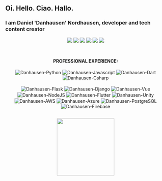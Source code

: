 ## Oi. Hello. Ciao. Hallo. 
### I am Daniel '**Danhausen**' Nordhausen, developer and tech content creator

<div style="display: inline_block"  align="center"> 
  <a href="https://myappit.web.app/kfxixgn" target="_blank"><img src="https://img.shields.io/badge/website-000000?style=for-the-badge&logo=About.me&logoColor=white" target="_blank"></a>
  <a href="https://www.youtube.com/channel/UCa0RO4lMRS4rE7Sd8qYXlqw" target="_blank"><img src="https://img.shields.io/badge/YouTube-FF0000?style=for-the-badge&logo=youtube&logoColor=white" target="_blank"></a>
  <a href="https://www.instagram.com/dan.hausen/" target="_blank"><img src="https://img.shields.io/badge/-Instagram-%23E4405F?style=for-the-badge&logo=instagram&logoColor=white" target="_blank"></a>
  <a href="https://twitter.com/DanhausenUser" target="_blank"><img src="https://img.shields.io/badge/Twitter-1DA1F2?style=for-the-badge&logo=twitter&logoColor=white" target="_blank"></a>
  <a href="https://www.linkedin.com/in/danhausen/" target="_blank"><img src="https://img.shields.io/badge/LinkedIn-0077B5?style=for-the-badge&logo=linkedin&logoColor=white" target="_blank"></a>
  <a href = "mailto:danhausen@vivaldi.net"><img src="https://img.shields.io/badge/-Email-%23333?style=for-the-badge&logo=email&logoColor=white" target="_blank"></a>
</div>

##

<div style="display: inline_block"  align="center"><br>
  <strong>PROFESSIONAL EXPERIENCE:</strong>
  <br><br>
  <img align="center" alt="Danhausen-Python" src="https://img.shields.io/badge/Python-FFD43B?style=for-the-badge&logo=python&logoColor=blue">
  <img align="center" alt="Danhausen-Javascript" src="https://img.shields.io/badge/JavaScript-323330?style=for-the-badge&logo=javascript&logoColor=F7DF1E">
  <img align="center" alt="Danhausen-Dart" src="https://img.shields.io/badge/Dart-0175C2?style=for-the-badge&logo=dart&logoColor=white">
  <img align="center" alt="Danhausen-Csharp" src="https://img.shields.io/badge/C%23-239120?style=for-the-badge&logo=c-sharp&logoColor=white">
    <br><br>
  <img align="center" alt="Danhausen-Flask" src="https://img.shields.io/badge/Flask-000000?style=for-the-badge&logo=flask&logoColor=white">
  <img align="center" alt="Danhausen-Django" src="https://img.shields.io/badge/Django-092E20?style=for-the-badge&logo=django&logoColor=green">  
  <img align="center" alt="Danhausen-Vue" src="https://img.shields.io/badge/Vue.js-35495E?style=for-the-badge&logo=vuedotjs&logoColor=4FC08D">
  <img align="center" alt="Danhausen-NodeJS" src="https://img.shields.io/badge/Node.js-339933?style=for-the-badge&logo=nodedotjs&logoColor=white">    
  <img align="center" alt="Danhausen-Flutter" src="https://img.shields.io/badge/Flutter-02569B?style=for-the-badge&logo=flutter&logoColor=white">
  <img align="center" alt="Danhausen-Unity" src="https://img.shields.io/badge/Unity-100000?style=for-the-badge&logo=unity&logoColor=white"> 
    <br>
  <img align="center" alt="Danhausen-AWS" src="https://img.shields.io/badge/Amazon_AWS-FF9900?style=for-the-badge&logo=amazonaws&logoColor=white"> 
  <img align="center" alt="Danhausen-Azure" src="https://img.shields.io/badge/microsoft%20azure-0089D6?style=for-the-badge&logo=microsoft-azure&logoColor=white"> 
  <img align="center" alt="Danhausen-PostgreSQL" src="https://img.shields.io/badge/PostgreSQL-316192?style=for-the-badge&logo=postgresql&logoColor=white"> 
  <img align="center" alt="Danhausen-Firebase" src="https://img.shields.io/badge/firebase-ffca28?style=for-the-badge&logo=firebase&logoColor=black"> 
</div>

##

<div align="center">
  <a href="https://github.com/danhausen">
  <img height="180em" src="https://github-readme-stats.vercel.app/api?username=danhausen&show_icons=true&theme=dracula&include_all_commits=true&count_private=true"/>
</div>
